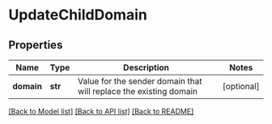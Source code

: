 # UpdateChildDomain

## Properties
Name | Type | Description | Notes
------------ | ------------- | ------------- | -------------
**domain** | **str** | Value for the sender domain that will replace the existing domain | [optional] 

[[Back to Model list]](../README.md#documentation-for-models) [[Back to API list]](../README.md#documentation-for-api-endpoints) [[Back to README]](../README.md)


